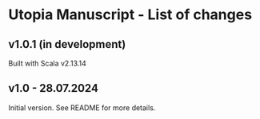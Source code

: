 # Utopia Manuscript - List of changes

## v1.0.1 (in development)
Built with Scala v2.13.14

## v1.0 - 28.07.2024
Initial version. See README for more details.
